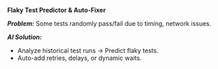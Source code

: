 **Flaky Test Predictor & Auto-Fixer**

***Problem:*** Some tests randomly pass/fail due to timing, network issues.

***AI Solution:***

- Analyze historical test runs → Predict flaky tests.
- Auto-add retries, delays, or dynamic waits.